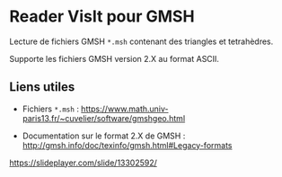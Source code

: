 # Reader VisIt pour GMSH

Lecture de fichiers GMSH `*.msh` contenant des triangles et tetrahèdres.

Supporte les fichiers GMSH version 2.X au format ASCII.

## Liens utiles

- Fichiers `*.msh` : https://www.math.univ-paris13.fr/~cuvelier/software/gmshgeo.html

- Documentation sur le format 2.X de GMSH : http://gmsh.info/doc/texinfo/gmsh.html#Legacy-formats

https://slideplayer.com/slide/13302592/



